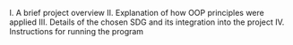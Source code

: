 I. A brief project overview
II. Explanation of how OOP principles were applied
III. Details of the chosen SDG and its integration into the project
IV. Instructions for running the program
